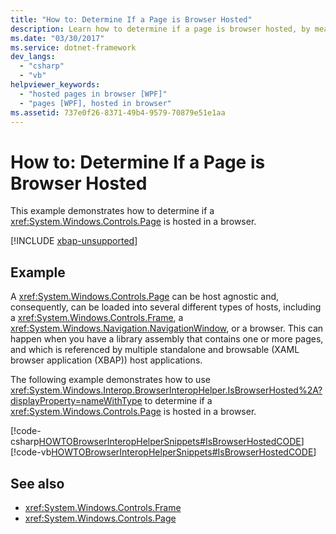 ```yaml
---
title: "How to: Determine If a Page is Browser Hosted"
description: Learn how to determine if a page is browser hosted, by means of the included code samples in C# and Visual Basic.
ms.date: "03/30/2017"
ms.service: dotnet-framework
dev_langs: 
  - "csharp"
  - "vb"
helpviewer_keywords: 
  - "hosted pages in browser [WPF]"
  - "pages [WPF], hosted in browser"
ms.assetid: 737e0f26-8371-49b4-9579-70879e51e1aa
---
```

# How to: Determine If a Page is Browser Hosted

This example demonstrates how to determine if a <xref:System.Windows.Controls.Page> is hosted in a browser.  

[!INCLUDE [xbap-unsupported](~/framework/wpf/includes/xbap-unsupported.md)]

## Example  

 A <xref:System.Windows.Controls.Page> can be host agnostic and, consequently, can be loaded into several different types of hosts, including a <xref:System.Windows.Controls.Frame>, a <xref:System.Windows.Navigation.NavigationWindow>, or a browser. This can happen when you have a library assembly that contains one or more pages, and which is referenced by multiple standalone and browsable (XAML browser application (XBAP)) host applications.  
  
 The following example demonstrates how to use <xref:System.Windows.Interop.BrowserInteropHelper.IsBrowserHosted%2A?displayProperty=nameWithType> to determine if a <xref:System.Windows.Controls.Page> is hosted in a browser.  
  
 [!code-csharp[HOWTOBrowserInteropHelperSnippets#IsBrowserHostedCODE](~/samples/snippets/csharp/VS_Snippets_Wpf/HOWTOBrowserInteropHelperSnippets/CSharp/Page1.xaml.cs#isbrowserhostedcode)]
 [!code-vb[HOWTOBrowserInteropHelperSnippets#IsBrowserHostedCODE](~/samples/snippets/visualbasic/VS_Snippets_Wpf/HOWTOBrowserInteropHelperSnippets/visualbasic/page1.xaml.vb#isbrowserhostedcode)]  
  
## See also

- <xref:System.Windows.Controls.Frame>
- <xref:System.Windows.Controls.Page>
